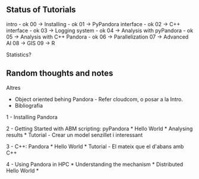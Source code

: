 ## Status of Tutorials

intro - ok
00 -> Installing - ok
01 -> PyPandora interface - ok
02 -> C++ interface - ok
03 -> Logging system - ok
04 -> Analysis with pyPandora - ok
05 -> Analysis with C++ Pandora - ok
06 -> Parallelization
07 -> Advanced AI
08 -> GIS
09 -> R

Statistics?


## Random thoughts and notes

Altres

- Object oriented behing Pandora - Refer cloudcom, o posar a la Intro.
- Bibliografia






1 - Installing Pandora

2 - Getting Started with ABM scripting: pyPandora
	* Hello World
	* Analysing results
	* Tutorial
		- Crear un model senzillet i interessant

3 - C++: Pandora
	* Hello World
	* Tutorial
		- El mateix que el d'abans amb C++

4 - Using Pandora in HPC
	* Understanding the mechanism
		* Distributed Hello World
	*
